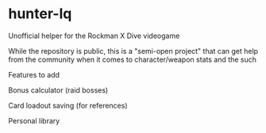 # hunter-lq
Unofficial helper for the Rockman X Dive videogame

While the repository is public, this is a "semi-open project" that can get help from the community when it comes to character/weapon stats and the such

Features to add

Bonus calculator (raid bosses)

Card loadout saving (for references)

Personal library 
